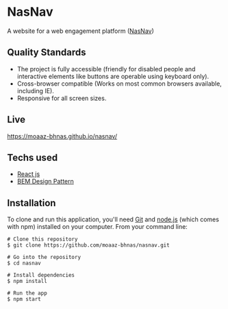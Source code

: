 # NasNav
A website for a web engagement platform ([NasNav](http://nasorg.co/))

## Quality Standards
- The project is fully accessible (friendly for disabled people and interactive elements like buttons are operable using keyboard only).
- Cross-browser compatible (Works on most common browsers available, including IE).
- Responsive for all screen sizes.

## Live
https://moaaz-bhnas.github.io/nasnav/

## Techs used
- [React js](https://reactjs.org/)    
- [BEM Design Pattern](https://en.bem.info/methodology/quick-start/)

## Installation
To clone and run this application, you'll need [Git](https://git-scm.com/)  and [node.js](https://nodejs.org/en/) (which comes with npm) installed on your computer. From your command line: 
```
# Clone this repository
$ git clone https://github.com/moaaz-bhnas/nasnav.git

# Go into the repository
$ cd nasnav

# Install dependencies
$ npm install

# Run the app
$ npm start
```
